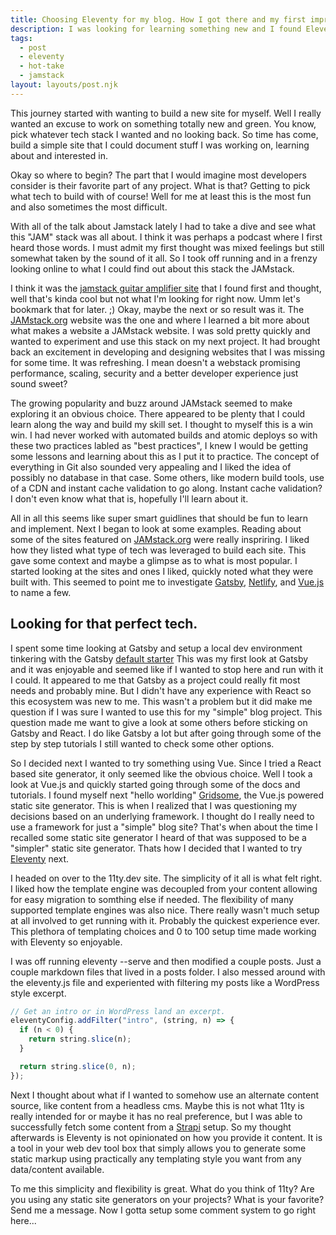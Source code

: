 ```yaml
---
title: Choosing Eleventy for my blog. How I got there and my first impressions.
description: I was looking for learning something new and I found Eleventy. Hot take, I'm enjoying it.
tags:
  - post
  - eleventy
  - hot-take
  - jamstack
layout: layouts/post.njk
---
```


This journey started with wanting to build a new site for myself. Well I really wanted an excuse to work on something totally new and green. You know, pick whatever tech stack I wanted and no looking back. So time has come, build a simple site that I could document stuff I was working on, learning about and interested in.

Okay so where to begin? The part that I would imagine most developers consider is their favorite part of any project. What is that? Getting to pick what tech to build with of course! Well for me at least this is the most fun and also sometimes the most difficult.

With all of the talk about Jamstack lately I had to take a dive and see what this "JAM" stack was all about. I think it was perhaps a podcast where I first heard those words. I must admit my first thought was mixed feelings but still somewhat taken by the sound of it all. So I took off running and in a frenzy looking online to what I could find out about this stack the JAMstack.

I think it was the [jamstack guitar amplifier site](https://jamstack.io) that I found first and thought, well that's kinda cool but not what I'm looking for right now. Umm let's bookmark that for later. ;) Okay, maybe the next or so result was it. The [JAMstack.org](https://jamstack.org) website was the one and where I learned a bit more about what makes a website a JAMstack website. I was sold pretty quickly and wanted to experiment and use this stack on my next project. It had brought back an excitement in developing and designing websites that I was missing for some time. It was refreshing. I mean doesn't a webstack promising performance, scaling, security and a better developer experience just sound sweet?

The growing popularity and buzz around JAMstack seemed to make exploring it an obvious choice. There appeared to be plenty that I could learn along the way and build my skill set. I thought to myself this is a win win. I had never worked with automated builds and atomic deploys so with these two practices labled as "best practices", I knew I would be getting some lessons and learning about this as I put it to practice. The concept of everything in Git also sounded very appealing and I liked the idea of possibly no database in that case. Some others, like modern build tools, use of a CDN and instant cache validation to go along. Instant cache validation? I don't even know what that is, hopefully I'll learn about it.

All in all this seems like super smart guidlines that should be fun to learn and implement. Next I began to look at some examples. Reading about some of the sites featured on [JAMstack.org](https://jamstack.org/examples/) were really inspriring. I liked how they listed what type of tech was leveraged to build each site. This gave some context and maybe a glimpse as to what is most popular. I started looking at the sites and ones I liked, quickly noted what they were built with. This seemed to point me to investigate [Gatsby](https://www.gatsbyjs.org), [Netlify](https://www.netlify.com), and [Vue.js](https://vuejs.org) to name a few.

## Looking for that perfect tech.

I spent some time looking at Gatsby and setup a local dev environment tinkering with the Gatsby [default starter](https://www.gatsbyjs.org/starters/gatsbyjs/gatsby-starter-default/) This was my first look at Gatsby and it was enjoyable and seemed like if I wanted to stop here and run with it I could. It appeared to me that Gatsby as a project could really fit most needs and probably mine. But I didn't have any experience with React so this ecosystem was new to me. This wasn't a problem but it did make me question if I was sure I wanted to use this for my "simple" blog project. This question made me want to give a look at some others before sticking on Gatsby and React. I do like Gatsby a lot but after going through some of the step by step tutorials I still wanted to check some other options.

So I decided next I wanted to try something using Vue. Since I tried a React based site generator, it only seemed like the obvious choice. Well I took a look at Vue.js and quickly started going through some of the docs and tutorials. I found myself next "hello worlding" [Gridsome](https://gridsome.org/), the Vue.js powered static site generator. This is when I realized that I was questioning my decisions based on an underlying framework. I thought do I really need to use a framework for just a "simple" blog site? That's when about the time I recalled some static site generator I heard of that was supposed to be a "simpler" static site generator. Thats how I decided that I wanted to try [Eleventy](https://www.11ty.dev/) next.

I headed on over to the 11ty.dev site. The simplicity of it all is what felt right. I liked how the template engine was decoupled from your content allowing for easy migration to somthing else if needed. The flexibility of many supported template engines was also nice. There really wasn't much setup at all involved to get running with it. Probably the quickest experience ever. This plethora of templating choices and 0 to 100 setup time made working with Eleventy so enjoyable.

I was off running eleventy --serve and then modified a couple posts. Just a couple markdown files that lived in a posts folder. I also messed around with the eleventy.js file and experiented with filtering my posts like a WordPress style excerpt.

```js
// Get an intro or in WordPress land an excerpt.
eleventyConfig.addFilter("intro", (string, n) => {
  if (n < 0) {
    return string.slice(n);
  }

  return string.slice(0, n);
});
```

Next I thought about what if I wanted to somehow use an alternate content source, like content from a headless cms. Maybe this is not what 11ty is really intended for or maybe it has no real preference, but I was able to successfully fetch some content from a [Strapi](https://www.strapi.io/) setup. So my thought afterwards is Eleventy is not opinionated on how you provide it content. It is a tool in your web dev tool box that simply allows you to generate some static markup using practically any templating style you want from any data/content available.

To me this simplicity and flexibility is great. What do you think of 11ty? Are you using any static site generators on your projects? What is your favorite? Send me a message. Now I gotta setup some comment system to go right here...
